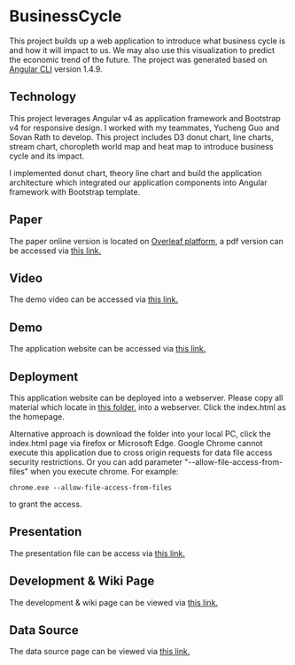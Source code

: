# BusinessCycle
This project builds up a web application to introduce what business cycle is and how it will impact to us. We may also use this visualization to predict the economic trend of the future.
The project was generated based on [Angular CLI](https://github.com/angular/angular-cli) version 1.4.9.

## Technology

This project leverages Angular v4 as application framework and Bootstrap v4 for responsive design. I worked with my teammates, Yucheng Guo and Sovan Rath to develop. This project includes D3 donut chart, line charts, stream chart, choropleth world map and heat map to introduce business cycle and its impact.

I implemented donut chart, theory line chart and build the application architecture which integrated our application components into Angular framework with Bootstrap template.

## Paper

The paper online version is located on [Overleaf platform](https://www.overleaf.com/12431930jpndjmjrvgbh), a pdf version can be accessed via [this link.](https://github.com/Cheng-Lin-Li/InformationVisualization/blob/master/BusinessCycle/Paper/business-cycle.pdf)
## Video

The demo video can be accessed via [this link.](https://www.youtube.com/watch?v=nMmFjM_RaqQ&feature=youtu.be)

## Demo

The application website can be accessed via [this link.](https://cheng-lin-li.github.io/assets/InformationVisualization/BusinessCycle/dist/index.html)

## Deployment

This application website can be deployed into a webserver. Please copy all material which locate in [this folder.](https://github.com/Cheng-Lin-Li/InformationVisualization/tree/master/BusinessCycle/dist) into a webserver. Click the index.html as the homepage. 

Alternative approach is download the folder into your local PC, click the index.html page via firefox or Microsoft Edge. Google Chrome cannot execute this application due to cross origin requests for data file access security restrictions. Or you can add parameter "--allow-file-access-from-files" when you execute chrome. For example: 
```text
chrome.exe --allow-file-access-from-files
```
to grant the access.

## Presentation

The presentation file can be access via [this link.](https://github.com/Cheng-Lin-Li/InformationVisualization/blob/master/BusinessCycle/Presentation/Presentation.pdf)

## Development & Wiki Page

The development & wiki page can be viewed via [this link.](https://github.com/Cheng-Lin-Li/InformationVisualization/wiki#welcome-to-the-project-i2i-wiki)

## Data Source

The data source page can be viewed via [this link.](https://github.com/Cheng-Lin-Li/InformationVisualization/wiki#data-source)


